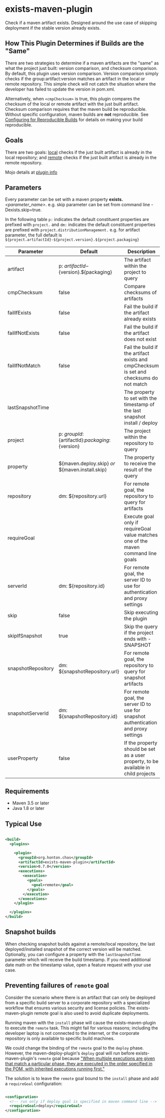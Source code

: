 # exists-maven-plugin

Check if a maven artifact exists. Designed around the use case of skipping deployment if the stable
version already exists.

## How This Plugin Determines if Builds are the "Same"
There are two strategies to determine if a maven artifacts are the "same" as what the project just
built: version comparison, and checksum comparison.  By default, this plugin uses version comparison.
Version comparison simply checks if the group:artifact:version matches an artifact in the local or
remote repository.  This simple check will not catch the situation where the developer has failed to
update the version in pom.xml.

Alternatively, when `<cmpChecksum>` is true, this plugin compares the checksum of the local or remote
artifact with the just built artifact.  Checksum comparison requires that the maven build be
reproducible.  Without specific configuration, maven builds are **not** reproducible.  See
[Configuring for Reproducible Builds](https://maven.apache.org/guides/mini/guide-reproducible-builds.html)
for details on making your build reproducible.

## Goals

There are two goals: [local](https://chonton.github.io/exists-maven-plugin/0.7.0/local-mojo.html)
checks if the just built artifact is already in the local repository;
and [remote](https://chonton.github.io/exists-maven-plugin/0.7.0/remote-mojo.html) checks if the
just built artifact is already in the remote repository.

Mojo details at [plugin info](https://chonton.github.io/exists-maven-plugin/0.7.0/plugin-info.html)

## Parameters

Every parameter can be set with a maven property **exists.**_<parameter_name\>_. e.g. skip parameter
can be set from command line -Dexists.skip=true.

In the following table `p:` indicates the default constituent properties are prefixed with
`project.` and `dm:` indicates the default constituent properties are prefixed with
`project.distributionManagement.` e.g. for artifact parameter, the full default is
`${project.artifactId}-${project.version}.${project.packaging}`

| Parameter          | Default                                             | Description                                                                             |
|--------------------|-----------------------------------------------------|-----------------------------------------------------------------------------------------|
| artifact           | p: ${artifactId}-${version}.${packaging}            | The artifact within the project to query                                                |
| cmpChecksum        | false                                               | Compare checksums of artifacts                                                          |
| failIfExists       | false                                               | Fail the build if the artifact already exists                                           |
| failIfNotExists    | false                                               | Fail the build if the artifact does not exist                                           |
| failIfNotMatch     | false                                               | Fail the build if the artifact exists and cmpChecksum is set and checksums do not match |
| lastSnapshotTime   |                                                     | The property to set with the timestamp of the last snapshot install / deploy            |
| project            | p: ${groupId}:${artifactId}:${packaging}:${version} | The project within the repository to query                                              |
| property           | ${maven.deploy.skip} _or_ ${maven.install.skip}     | The property to receive the result of the query                                         |
| repository         | dm: ${repository.url}                               | For remote goal, the repository to query for artifacts                                  |
| requireGoal        |                                                     | Execute goal only if requireGoal value matches one of the maven command line goals      |
| serverId           | dm: ${repository.id}                                | For remote goal, the server ID to use for authentication and proxy settings             |
| skip               | false                                               | Skip executing the plugin                                                               |
| skipIfSnapshot     | true                                                | Skip the query if the project ends with -SNAPSHOT                                       |
| snapshotRepository | dm: ${snapshotRepository.url}                       | For remote goal, the repository to query for snapshot artifacts                         |
| snapshotServerId   | dm: ${snapshotRepository.id}                        | For remote goal, the server ID to use for snapshot authentication and proxy settings    |
| userProperty       | false                                               | If the property should be set as a user property, to be available in child projects     |

## Requirements

- Maven 3.5 or later
- Java 1.8 or later

## Typical Use

```xml

<build>
  <plugins>

    <plugin>
      <groupId>org.honton.chas</groupId>
      <artifactId>exists-maven-plugin</artifactId>
      <version>0.7.0</version>
      <executions>
        <execution>
          <goals>
            <goal>remote</goal>
          </goals>
        </execution>
      </executions>
    </plugin>

  </plugins>
</build>
```

## Snapshot builds

When checking snapshot builds against a remote/local repository, the last deployed/installed
snapshot of the correct version will be matched. Optionally, you can configure a property with
the `lastSnapshotTime` parameter which will receive the build timestamp. If you need additional date
math on the timestamp value, open a feature request with your use case.

## Preventing failures of `remote` goal

Consider the scenario where there is an artifact that can only be deployed from a specific build
server to a corporate repository with a specialized workflow that ensures various security and
license policies. The exists-maven-plugin remote goal is also used to avoid duplicate deployments.

Running maven with the `install` phase will cause the exists-maven-plugin to execute the `remote`
task. This might fail for various reasons; including the developer laptop is not connected to the
internet, or the corporate repository is only available to specific build machines.

We could change the binding of the `remote` goal to the `deploy` phase. However, the
maven-deploy-plugin's `deploy` goal will run before exists-maven-plugin's `remote` goal because
["When multiple executions are given that match a particular phase, they are executed in the order
specified in the POM, with inherited executions running first."](https://maven.apache.org/guides/introduction/introduction-to-the-lifecycle.html#plugins)

The solution is to leave the `remote` goal bound to the `install` phase and add a `requireGoal`
configuration:

```xml

<configuration>
  <!-- run only if deploy goal is specified in maven command line -->
  <requireGoal>deploy</requireGoal>
</configuration>
```
